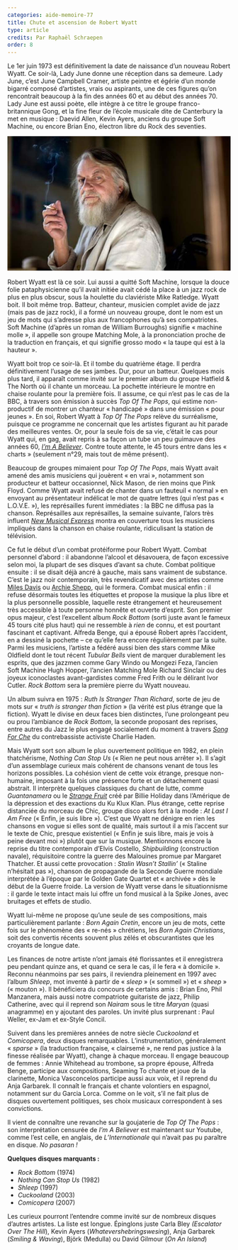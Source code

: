 ```yaml
---
categories: aide-memoire-77
title: Chute et ascension de Robert Wyatt
type: article
credits: Par Raphaël Schraepen
order: 8
---
```

Le 1er juin 1973 est définitivement la date de naissance d’un nouveau Robert Wyatt. Ce soir-là, Lady June donne une réception dans sa demeure. Lady June, c’est June Campbell Cramer, artiste peintre et égérie d’un monde bigarré composé d’artistes, vrais ou aspirants, une de ces figures qu’on rencontrait beaucoup à la fin des années 60 et au début des années 70. Lady June est aussi poète, elle intègre à ce titre le groupe franco-britannique Gong, et la fine fleur de l’école musicale dite de Canterbury la met en musique : Daevid Allen, Kevin Ayers, anciens du groupe Soft Machine, ou encore Brian Eno, électron libre du Rock des seventies.



![Robert Wyatt](/assets/uploads/am-77-robert-wyatt.jpg)



Robert Wyatt est là ce soir. Lui aussi a quitté Soft Machine, lorsque la douce folie pataphysicienne qu’il avait initiée avait cédé la place à un jazz rock de plus en plus obscur, sous la houlette du claviériste Mike Ratledge. Wyatt boit. Il boit même trop. Batteur, chanteur, musicien complet avide de jazz (mais pas de jazz rock), il a formé un nouveau groupe, dont le nom est un jeu de mots qui s’adresse plus aux francophones qu’à ses compatriotes. Soft Machine (d’après un roman de William Burroughs) signifie « machine molle », il appelle son groupe Matching Mole, à la prononciation proche de la traduction en français, et qui signifie grosso modo « la taupe qui est à la hauteur ».

Wyatt boit trop ce soir-là. Et il tombe du quatrième étage. Il perdra définitivement l’usage de ses jambes. Dur, pour un batteur. Quelques mois plus tard, il apparaît comme invité sur le premier album du groupe Hatfield & The North où il chante un morceau. La pochette intérieure le montre en chaise roulante pour la première fois. Il assume, ce qui n’est pas le cas de la BBC, à travers son émission à succès _Top Of The Pops_, qui estime non-productif de montrer un chanteur « handicapé » dans une émission « pour jeunes ». En soi, Robert Wyatt à _Top Of The Pops_ relève du surréalisme, puisque ce programme ne concernait que les artistes figurant au hit parade des meilleures ventes. Or, pour la seule fois de sa vie, c’était le cas pour Wyatt qui, en gag, avait repris à sa façon un tube un peu guimauve des années 60, [_I’m A Believer_](https://www.youtube.com/watch?v=T5ivg0cDBgo). Contre toute attente, le 45 tours entre dans les « charts » (seulement n°29, mais tout de même présent).

Beaucoup de groupes mimaient pour _Top Of The Pops_, mais Wyatt avait amené des amis musiciens qui jouèrent « en vrai », notamment son producteur et batteur occasionnel, Nick Mason, de rien moins que Pink Floyd. Comme Wyatt avait refusé de chanter dans un fauteuil « normal » en envoyant au présentateur indélicat le mot de quatre lettres (qui n’est pas « L.O.V.E. »), les représailles furent immédiates : la BBC ne diffusa pas la chanson. Représailles aux représailles, la semaine suivante, l’alors très influent [_New Musical Express_](https://www.nme.com/) montra en couverture tous les musiciens impliqués dans la chanson en chaise roulante, ridiculisant la station de télévision.

Ce fut le début d’un combat protéiforme pour Robert Wyatt. Combat personnel d’abord : il abandonne l’alcool et désavouera, de façon excessive selon moi, la plupart de ses disques d’avant sa chute. Combat politique ensuite : il se disait déjà ancré à gauche, mais sans vraiment de substance. C’est le jazz noir contemporain, très revendicatif avec des artistes comme [Miles Davis](https://fr.wikipedia.org/wiki/Miles_Davis) ou [Archie Shepp](https://fr.wikipedia.org/wiki/Archie_Shepp), qui le formera. Combat musical enfin : il refuse désormais toutes les étiquettes et propose la musique la plus libre et la plus personnelle possible, laquelle reste étrangement et heureusement très accessible à toute personne honnête et ouverte d’esprit. Son premier opus majeur, c’est l’excellent album _Rock Bottom_ (sorti juste avant le fameux 45 tours cité plus haut) qui ne ressemble à _rien_ de connu, et est pourtant fascinant et captivant. Alfreda Benge, qui a épousé Robert après l’accident, en a dessiné la pochette – ce qu’elle fera encore régulièrement par la suite. Parmi les musiciens, l’artiste a fédéré aussi bien des stars comme Mike Oldfield dont le tout récent _Tubular Bells_ vient de marquer durablement les esprits, que des jazzmen comme Gary Windo ou Mongezi Feza, l’ancien Soft Machine Hugh Hopper, l’ancien Matching Mole Richard Sinclair ou des joyeux iconoclastes avant-gardistes comme Fred Frith ou le délirant Ivor Cutler. _Rock Bottom_ sera la première pierre du Wyatt nouveau.

Un album suivra en 1975 : _Ruth Is Stranger Than Richard_, sorte de jeu de mots sur « _truth is stranger than fiction_ » (la vérité est plus étrange que la fiction). Wyatt le divise en deux faces bien distinctes, l’une prolongeant peu ou prou l’ambiance de _Rock Bottom_, la seconde proposant des reprises, entre autres du Jazz le plus engagé socialement du moment à travers [_Song For Che_](https://www.youtube.com/watch?v=ygQGsiJuZCo) du contrebassiste activiste Charlie Haden.

Mais Wyatt sort son album le plus ouvertement politique en 1982, en plein thatchérisme, _Nothing Can Stop Us_ (« Rien ne peut nous arrêter »). Il s’agit d’un assemblage curieux mais cohérent de chansons venant de tous les horizons possibles. La cohésion vient de cette voix étrange, presque non-humaine, imposant à la fois une présence forte et un détachement quasi abstrait. Il interprète quelques classiques du chant de lutte, comme _Guantanamera_ ou le [_Strange Fruit_](https://www.youtube.com/watch?v=Web007rzSOI) créé par Billie Holiday dans l’Amérique de la dépression et des exactions du Ku Klux Klan. Plus étrange, cette reprise distanciée du morceau de Chic, groupe disco alors fort à la mode : _At Last I Am Free_ (« Enfin, je suis libre »). C’est que Wyatt ne dénigre en rien les chansons en vogue si elles sont de qualité, mais surtout il a mis l’accent sur le texte de Chic, presque existentiel (« Enfin je suis libre, mais je vois à peine devant moi ») plutôt que sur la musique. Mentionnons encore la reprise du titre contemporain d’Elvis Costello, _Shipbuilding_ (construction navale), réquisitoire contre la guerre des Malouines promue par Margaret Thatcher. Et aussi cette provocation : _Stalin Wasn’t Stallin’_ (« Staline n’hésitait pas »), chanson de propagande de la Seconde Guerre mondiale interprétée à l’époque par le Golden Gate Quartet et « archivée » dès le début de la Guerre froide. La version de Wyatt verse dans le situationnisme : il garde le texte intact mais lui offre un fond musical à la Spike Jones, avec bruitages et effets de studio.

Wyatt lui-même ne propose qu’une seule de ses compositions, mais particulièrement parlante : _Born Again Cretin_, encore un jeu de mots, cette fois sur le phénomène des « re-nés » chrétiens, les _Born Again Christians_, soit des convertis récents souvent plus zélés et obscurantistes que les croyants de longue date.

Les finances de notre artiste n’ont jamais été florissantes et il enregistrera peu pendant quinze ans, et quand ce sera le cas, il le fera « à domicile ». Reconnu néanmoins par ses pairs, il reviendra pleinement en 1997 avec l’album _Shleep_, mot inventé à partir de « _sleep_ » (« sommeil ») et « _sheep_ » (« mouton »). Il bénéficiera du concours de certains amis : Brian Eno, Phil Manzanera, mais aussi notre compatriote guitariste de jazz, Philip Catherine, avec qui il reprend son _Nairam_ sous le titre _Maryan_ (quasi anagramme) en y ajoutant des paroles. Un invité plus surprenant : Paul Weller, ex-Jam et ex-Style Concil.

Suivent dans les premières années de notre siècle _Cuckooland_ et _Comicopera_, deux disques remarquables. L’instrumentation, généralement « _sparse_ » (la traduction française, « clairsemé », ne rend pas justice à la finesse réalisée par Wyatt), change à chaque morceau. Il engage beaucoup de femmes : Annie Whitehead au trombone, sa propre épouse, Alfreda Benge, participe aux compositions, Seaming To chante et joue de la clarinette, Monica Vasconcelos participe aussi aux voix, et il reprend du Anja Garbarek. Il connaît le français et chante volontiers en espagnol, notamment sur du Garcia Lorca. Comme on le voit, s’il ne fait plus de disques ouvertement politiques, ses choix musicaux correspondent à ses convictions.

Il vient de connaître une revanche sur la goujaterie de _Top Of The Pops_ : son interprétation censurée de _I’m A Believer_ est maintenant sur Youtube, comme l’est celle, en anglais, de _L’Internationale_ qui n’avait pas pu paraître en disque. _No pasaran !_

**Quelques disques marquants :**

* _Rock Bottom_ (1974)
* _Nothing Can Stop Us_ (1982)
* _Shleep_ (1997)
* _Cuckooland_ (2003)
* _Comicopera_ (2007)



Les curieux pourront l’entendre comme invité sur de nombreux disques d’autres artistes. La liste est longue. Épinglons juste Carla Bley _(Escalator Over The Hill_), Kevin Ayers (_Whatevershebringswesing_), Anja Garbarek (_Smiling & Waving_), Björk (Medulla) ou David Gilmour (_On An Island_)
